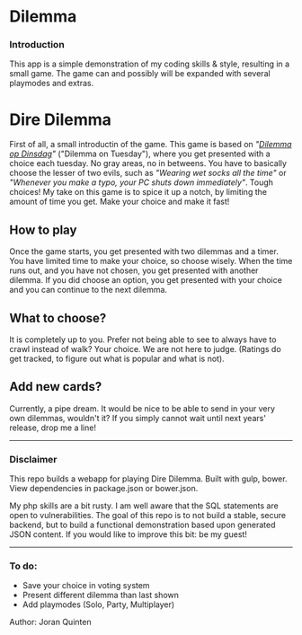 Dilemma
=======

### Introduction

This app is a simple demonstration of my coding skills & style, resulting in a small game. The game can and possibly will be expanded with several playmodes and extras.

# Dire Dilemma

First of all, a small introductin of the game. This game is based on _"[Dilemma op Dinsdag](http://dilemmaopdinsdag.nl)"_ ("Dilemma on Tuesday"), where you get presented with a choice each tuesday. No gray areas, no in betweens. You have to basically choose the lesser of two evils, such as _"Wearing wet socks all the time"_ or _"Whenever you make a typo, your PC shuts down immediately"_. Tough choices!
My take on this game is to spice it up a notch, by limiting the amount of time you get. Make your choice and make it fast!

## How to play

Once the game starts, you get presented with two dilemmas and a timer. You have limited time to make your choice, so choose wisely. When the time runs out, and you have not chosen, you get presented with another dilemma. If you did choose an option, you get presented with your choice and you can continue to the next dilemma.

## What to choose?

It is completely up to you. Prefer not being able to see to always have to crawl instead of walk? Your choice. We are not here to judge. (Ratings do get tracked, to figure out what is popular and what is not).

## Add new cards?

Currently, a pipe dream. It would be nice to be able to send in your very own dilemmas, wouldn't it? If you simply cannot wait until next years' release, drop me a line!

---

### Disclaimer

This repo builds a webapp for playing Dire Dilemma. Built with gulp, bower. View dependencies in package.json or bower.json. 

My php skills are a bit rusty. I am well aware that the SQL statements are open to vulnerabilities. The goal of this repo is to not build a stable, secure backend, but to build a functional demonstration based upon generated JSON content. If you would like to improve this bit: be my guest!

---

### To do:
- Save your choice in voting system
- Present different dilemma than last shown
- Add playmodes (Solo, Party, Multiplayer)

Author: Joran Quinten